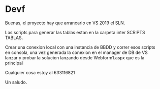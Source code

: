 # Devf


Buenas, el proyecto hay que arrancarlo en VS 2019 el SLN.

Los scripts para generar las tablas estan en la carpeta inter SCRIPTS TABLAS.

Crear una conexion local con una instancia de BBDD y correr esos scripts en consola, una vez generada la conexion en el manager de DB de VS lanzar y probar la solucion lanzando desde Webform1.aspx que es la principal

Cualquier cosa estoy al 633116821 

Un saludo.
